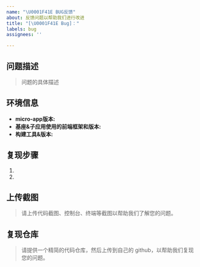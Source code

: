 ```yaml
---
name: "\U0001F41E BUG反馈"
about: 反馈问题以帮助我们进行改进
title: "[\U0001F41E Bug]："
labels: bug
assignees: ''

---
```


## 问题描述
> 问题的具体描述

## 环境信息
- **micro-app版本:**
- **基座&子应用使用的前端框架和版本:**  
- **构建工具&版本:** 

## 复现步骤
1.
2.

## 上传截图
> 请上传代码截图、控制台、终端等截图以帮助我们了解您的问题。

## 复现仓库
> 请提供一个精简的代码仓库，然后上传到自己的 github，以帮助我们复现您的问题。
